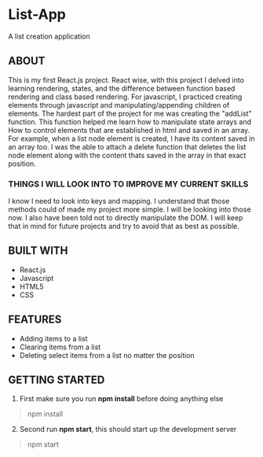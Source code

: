 # List-App
A list creation application

## ABOUT
This is my first React.js project. React wise, with this project I delved into learning rendering, states, and the difference between function based rendering and class based rendering. For javascript, I practiced creating elements through javascript and manipulating/appending children of elements. The hardest part of the project for me was creating the "addList" function. This function helped me learn how to manipulate state arrays and How to control elements that are established in html and saved in an array. For example, when a list node element is created, I have its content saved in an array too. I was the able to attach a delete function that deletes the list node element along with the content thats saved in the array in that exact position.

### THINGS I WILL LOOK INTO TO IMPROVE MY CURRENT SKILLS
I know I need to look into keys and mapping. I understand that those methods could of made my project more simple. I will be looking into those now. I also have been told not to directly manipulate the DOM. I will keep that in mind for future projects and try to avoid that as best as possible. 

## BUILT WITH
- React.js
- Javascript
- HTML5
- CSS

## FEATURES
- Adding items to a list
- Clearing items from a list
- Deleting select items from a list no matter the position

## GETTING STARTED

1. First make sure you run **npm install** before doing anything else

> npm install

2. Second run **npm start**, this should start up the development server

> npm start
